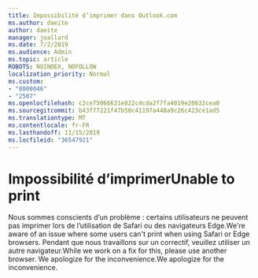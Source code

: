 ```yaml
---
title: Impossibilité d’imprimer dans Outlook.com
ms.author: daeite
author: daeite
manager: joallard
ms.date: 7/2/2019
ms.audience: Admin
ms.topic: article
ROBOTS: NOINDEX, NOFOLLOW
localization_priority: Normal
ms.custom:
- "8000046"
- "2507"
ms.openlocfilehash: c2ce75066631e822c4cda2f7fa4019e20632cea0
ms.sourcegitcommit: b43f77221f47b50c41197a448a9c26c423ce1ad5
ms.translationtype: MT
ms.contentlocale: fr-FR
ms.lasthandoff: 11/15/2019
ms.locfileid: "36547921"
---
```

# <a name="unable-to-print"></a><span data-ttu-id="dcb7f-102">Impossibilité d’imprimer</span><span class="sxs-lookup"><span data-stu-id="dcb7f-102">Unable to print</span></span>

<span data-ttu-id="dcb7f-103">Nous sommes conscients d’un problème : certains utilisateurs ne peuvent pas imprimer lors de l’utilisation de Safari ou des navigateurs Edge.</span><span class="sxs-lookup"><span data-stu-id="dcb7f-103">We're aware of an issue where some users can't print when using Safari or Edge browsers.</span></span> <span data-ttu-id="dcb7f-104">Pendant que nous travaillons sur un correctif, veuillez utiliser un autre navigateur.</span><span class="sxs-lookup"><span data-stu-id="dcb7f-104">While we work on a fix for this, please use another browser.</span></span> <span data-ttu-id="dcb7f-105">We apologize for the inconvenience.</span><span class="sxs-lookup"><span data-stu-id="dcb7f-105">We apologize for the inconvenience.</span></span>
